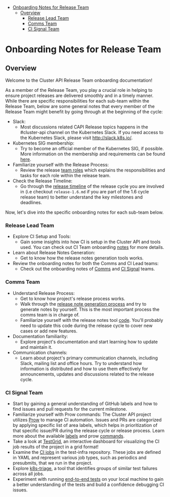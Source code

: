 <!-- START doctoc generated TOC please keep comment here to allow auto update -->
<!-- DON'T EDIT THIS SECTION, INSTEAD RE-RUN doctoc TO UPDATE -->

- [Onboarding Notes for Release Team](#onboarding-notes-for-release-team)
  - [Overview](#overview)
    - [Release Lead Team](#release-lead-team)
    - [Comms Team](#comms-team)
    - [CI Signal Team](#ci-signal-team)

<!-- END doctoc generated TOC please keep comment here to allow auto update -->

# Onboarding Notes for Release Team

## Overview

Welcome to the Cluster API Release Team onboarding documentation!

As a member of the Release Team, you play a crucial role in helping to ensure project releases
are delivered smoothly and in a timely manner. While there are specific responsibilities for each sub-team within
the Release Team, below are some general notes that every member of the Release Team might benefit by going 
through at the beginning of the cycle:

- Slack:
    - Most discussions related CAPI Release topics happens in the #cluster-api channel on the Kubernetes Slack. If you need access to the Kubernetes Slack, please visit http://slack.k8s.io/.
- Kubernetes SIG membership:
    -  Try to become an official member of the Kubernetes SIG, if possible. More information on the membership and requirements can be found [here](https://github.com/kubernetes-sigs/cluster-api/blob/main/docs/release/release-team.md#cluster-api-release-team-vs-kuberneteskubernetes-sig-membership).
- Familiarize yourself with the Release Process:
    - Review the release [team roles](../release/release-team.md#team-roles) which explains the responsibilities and tasks for each role within the release team.
- Check the Release Timeline:
    - Go through the [release timeline](../release/releases) of the release cycle you are involved in (i.e checkout `release-1.6.md` if you are part of the 1.6 cycle release team) to better understand the key milestones and deadlines.

Now, let's dive into the specific onboarding notes for each sub-team below.

### Release Lead Team

- Explore CI Setup and Tools:
    - Gain some insights into how CI is setup in the Cluster API and tools used. You can check out CI Team onboarding [notes](#ci-signal-team) for more details.
- Learn about Release Notes Generation:
    - Get to know how the release notes generation tools works.
- Review the onboarding notes for both the Comms and CI Lead teams:
    - Check out the onboarding notes of [Comms](#comms-team) and [CI Signal](#ci-signal-team) teams.

### Comms Team

- Understand Release Process: 
    - Get to know how project's release process works.
    - Walk through the [release note generation process](../release/role-handbooks/communications/README.md#create-pr-for-release-notes) and try to generate notes by yourself. This is the most important process the comms team is in charge of.
    - Familiarize yourself with the release notes tool [code](https://github.com/kubernetes-sigs/cluster-api/tree/main/hack/tools/release). You'll probably need to update this code during the release cycle to cover new cases or add new features.
- Documentation familiarity:
    - Explore project's documentation and start learning how to update and maintain it.
- Communication channels:
    - Learn about project's primary communication channels, including Slack, mailing list and office hours. Try to understand how information is distributed and how to use them effectively for announcements, updates and discussions related to the release cycle.

### CI Signal Team

- Start by gaining a general understanding of GitHub labels and how to find issues and pull requests for the current milestone.
- Familiarize yourself with Prow commands: The Cluster API project utilizes [Prow](https://docs.prow.k8s.io/docs/overview/) to manage CI automation. Issues and PRs are categorized by applying specific list of area labels, which helps in prioritization of that specific issue/PR during the release cycle or release process. Learn more about the available [labels](https://github.com/kubernetes/test-infra/blob/master/label_sync/labels.md#labels-that-apply-to-kubernetes-sigscluster-api-for-both-issues-and-prs) and prow [commands](https://prow.k8s.io/command-help).
- Take a look at [TestGrid](https://testgrid.k8s.io/sig-cluster-lifecycle-cluster-api#Summary), an interactive dashboard for visualizing the CI job results of the project in a grid format!
- Examine the [CI jobs](https://github.com/kubernetes/test-infra/tree/master/config/jobs/kubernetes-sigs/cluster-api) in the test-infra repository. These jobs are defined in YAML and represent various job types, such as periodics and presubmits, that we run in the project.
- Explore [k8s-triage](https://storage.googleapis.com/k8s-triage/index.html?job=periodic-cluster-api-*), a tool that identifies groups of similar test failures across all jobs.
- Experiment with running [end-to-end tests](https://cluster-api.sigs.k8s.io/developer/core/testing#running-the-end-to-end-tests-locally) on your local machine to gain a better understanding of the tests and build a confidence debugging CI issues.